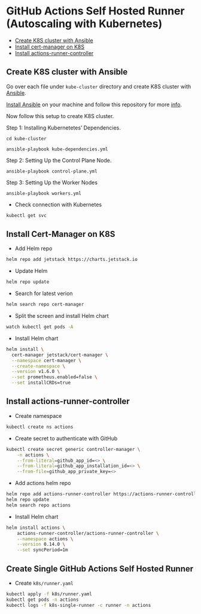 # GitHub Actions Self Hosted Runner (Autoscaling with Kubernetes)

* [Create K8S cluster with Ansible](#create-k8s-cluster-with-ansible)
* [Install cert-manager on K8S](#install-cert-manager-on-k8s)
* [Install actions-runner-controller](#install-actions-runner-controller)

## Create K8S cluster with Ansible

Go over each file under ``kube-cluster`` directory and create K8S cluster with [Ansible](https://www.digitalocean.com/community/tutorials/how-to-create-a-kubernetes-cluster-using-kubeadm-on-ubuntu-20-04).


[Install Ansible](https://github.com/hackcoderr/ansible-setup) on your machine and follow this repository for more [info](https://github.com/hackcoderr/ansible-setup). 

Now follow this setup to create K8S cluster.


Step 1: Installing Kubernetetes’ Dependencies.

```
cd kube-cluster

ansible-playbook kube-dependencies.yml
```
Step 2: Setting Up the Control Plane Node.

```
ansible-playbook control-plane.yml
```
Step 3: Setting Up the Worker Nodes

```
ansible-playbook workers.yml
```

- Check connection with Kubernetes
```bash
kubectl get svc
```
## Install Cert-Manager on K8S

- Add Helm repo
```bash
helm repo add jetstack https://charts.jetstack.io
```

- Update Helm
```bash
helm repo update
```

- Search for latest verion
```bash
helm search repo cert-manager
```

- Split the screen and install Helm chart
```bash
watch kubectl get pods -A
```

- Install Helm chart
```bash
helm install \
  cert-manager jetstack/cert-manager \
  --namespace cert-manager \
  --create-namespace \
  --version v1.6.0 \
  --set prometheus.enabled=false \
  --set installCRDs=true
```

## Install actions-runner-controller


- Create namespace
```bash
kubectl create ns actions
```

- Create secret to authenticate with GitHub
```bash
kubectl create secret generic controller-manager \
    -n actions \
    --from-literal=github_app_id=<> \
    --from-literal=github_app_installation_id=<> \
    --from-file=github_app_private_key=<>
```

- Add actions  helm repo
```bash
helm repo add actions-runner-controller https://actions-runner-controller.github.io/actions-runner-controller
helm repo update
helm search repo actions
```

- Install Helm chart
```bash
helm install actions \
    actions-runner-controller/actions-runner-controller \
    --namespace actions \
    --version 0.14.0 \
    --set syncPeriod=1m
```

## Create Single GitHub Actions Self Hosted Runner 

- Create `k8s/runner.yaml`
```bash
kubectl apply -f k8s/runner.yaml
kubectl get pods -n actions
kubectl logs -f k8s-single-runner -c runner -n actions
```

